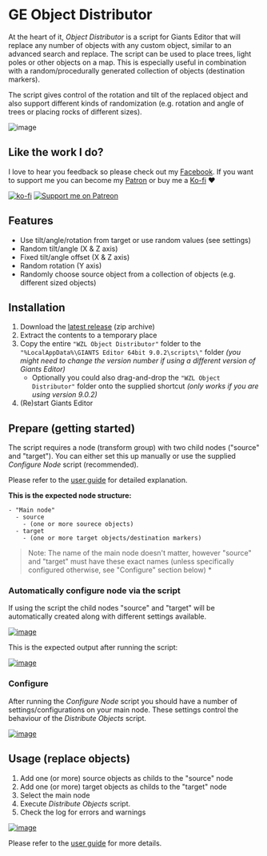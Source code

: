 # GE Object Distributor

At the heart of it, _Object Distributor_ is a script for Giants Editor that will replace any number of objects with any custom object, similar to an advanced search and replace. The script can be used to place trees, light poles or other objects on a map. This is especially useful in combination with a random/procedurally generated collection of objects (destination markers).

The script gives control of the rotation and tilt of the replaced object and also support different kinds of randomization (e.g. rotation and angle of trees or placing rocks of different sizes).

![image](https://user-images.githubusercontent.com/7383510/155875595-58f485cf-1d14-4687-ad35-6eb44cbd7eb7.png)


## Like the work I do?
I love to hear you feedback so please check out my [Facebook](https://www.facebook.com/w33zl). If you want to support me you can become my [Patron](https://www.patreon.com/wzlmodding) or buy me a [Ko-fi](https://ko-fi.com/w33zl) :heart:

[![ko-fi](https://ko-fi.com/img/githubbutton_sm.svg)](https://ko-fi.com/X8X0BB65P) [![Support me on Patreon](https://img.shields.io/endpoint.svg?url=https%3A%2F%2Fshieldsio-patreon.vercel.app%2Fapi%3Fusername%3Dwzlmodding%3F%26type%3Dpatrons&style=for-the-badge)](https://patreon.com/wzlmodding?)


## Features
* Use tilt/angle/rotation from target or use random values (see settings)
* Random tilt/angle (X & Z axis)
* Fixed tilt/angle offset (X & Z axis)
* Random rotation (Y axis)
* Randomly choose source object from a collection of objects (e.g. different sized objects)

## Installation
1. Download the [latest release](https://github.com/w33zl/GE-Object-Distributor/releases/download/v0.9.2-beta/GE_Object_Distributor_v0.9.2beta.zip) (zip archive)
2. Extract the contents to a temporary place
3. Copy the entire `"WZL Object Distributor"` folder to the `"%LocalAppData%\GIANTS Editor 64bit 9.0.2\scripts\"` folder _(you might need to change the version number if using a different version of Giants Editor)_
   * Optionally you could also drag-and-drop the `"WZL Object Distributor"` folder onto the supplied shortcut *(only works if you are using version 9.0.2)*
4. (Re)start Giants Editor

## Prepare (getting started)
The script requires a node (transform group) with two child nodes ("source" and "target"). You can either set this up manually or use the supplied _Configure Node_ script (recommended). 


Please refer to the [user guide](UserGuide.pdf) for detailed explanation.

**This is the expected node structure:**
```
- "Main node"
  - source
    - (one or more sourece objects)
  - target
    - (one or more target objects/destination markers)
```

> Note: The name of the main node doesn't matter, however "source" and "target" must have these exact names (unless specifically configured otherwise, see "Configure" section below) *

### Automatically configure node via the script
If using the script the child nodes "source" and "target" will be automatically created along with different settings available.

[![image](https://user-images.githubusercontent.com/7383510/155886082-24aeb8b3-9088-4a10-a444-24ea2c2703cc.png)](https://user-images.githubusercontent.com/7383510/155886155-06960e07-97cc-4f29-99a6-a7c666f1512d.png)


This is the expected output after running the script:

[![image](https://user-images.githubusercontent.com/7383510/155886127-d39d4ec1-586f-4740-9fcc-060b107271a9.png)](https://user-images.githubusercontent.com/7383510/155886191-02ee1173-9856-4077-a12c-39628c475059.png)



### Configure
After running the _Configure Node_ script you should have a number of settings/configurations on your main node. These settings control the behaviour of the _Distribute Objects_ script.

[![image](https://user-images.githubusercontent.com/7383510/155885792-78dea4b0-b234-49e5-872f-cf5b0f0d92d3.png)](https://user-images.githubusercontent.com/7383510/155885817-5b571e68-5280-4692-bc9d-f6e099cd0d2a.png)


## Usage (replace objects)

1. Add one (or more) source objects as childs to the "source" node
2. Add one (or more) target objects as childs to the "target" node
3. Select the main node
4. Execute _Distribute Objects_ script.
5. Check the log for errors and warnings

[![image](https://user-images.githubusercontent.com/7383510/155886272-f73ff98e-41f4-4fc2-920f-c4dae16c1fc5.png)](https://user-images.githubusercontent.com/7383510/155886264-90170bf3-77a3-4f93-8b11-e7fffaf338f0.png)


Please refer to the [user guide](UserGuide.pdf) for more details.
